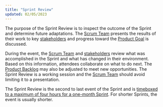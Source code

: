 ```yaml
---
title: "Sprint Review"
updated: 02/05/2023
---
```


The purpose of the Sprint Review is to inspect the outcome of the Sprint and determine future adaptations. The [Scrum Team](/guides/scrum/team/) presents the results of their work to key [stakeholders](/guides/scrum/stakeholders) and progress toward the [Product Goal](/guides/scrum/artifacts/pbl#commitment-product-goal) is discussed.

During the event, the [Scrum Team](/guides/scrum/team/) and [stakeholders](/guides/scrum/stakeholders) review what was accomplished in the Sprint and what has changed in their environment. Based on this information, attendees collaborate on what to do next. The [Product Backlog](/guides/scrum/artifacts/pbl) may also be adjusted to meet new opportunities. The Sprint Review is a working session and the [Scrum Team](/guides/scrum/team/) should avoid limiting it to a presentation.

The Sprint Review is the second to last event of the Sprint and is [timeboxed to a maximum of four hours for a one-month Sprint](../timeboxes). For shorter Sprints, the event is usually shorter.
